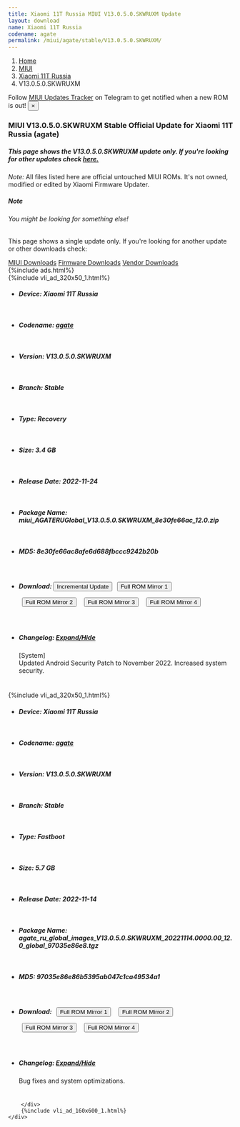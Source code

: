 ```yaml
---
title: Xiaomi 11T Russia MIUI V13.0.5.0.SKWRUXM Update
layout: download
name: Xiaomi 11T Russia
codename: agate
permalink: /miui/agate/stable/V13.0.5.0.SKWRUXM/
---
```

<nav aria-label="breadcrumb">
    <ol class="breadcrumb">
        <li class="breadcrumb-item"><a href="/">Home</a></li>
        <li class="breadcrumb-item"><a href="/miui/">MIUI</a></li>
        <li class="breadcrumb-item"><a href="/miui/agate/">Xiaomi 11T Russia</a></li>
        <li class="breadcrumb-item active" aria-current="page">V13.0.5.0.SKWRUXM</li>
    </ol>
</nav>
<div class="alert alert-primary alert-dismissible fade show" role="alert">
    Follow <a href="https://t.me/MIUIUpdatesTracker" class="alert-link">MIUI Updates Tracker</a> on Telegram to get
    notified when a new ROM is out!
    <button type="button" class="close" data-dismiss="alert" aria-label="Close">
        <span aria-hidden="true">&times;</span>
    </button>
</div>
<div class="col-12 mx-auto">
    <h3 class="title bg-light p-2 rounded">MIUI V13.0.5.0.SKWRUXM Stable Official Update for Xiaomi 11T Russia (agate)</h3>
    <h5>This page shows the V13.0.5.0.SKWRUXM update only. If you're looking for other updates check
        <a href="/miui/agate/">here.</a></h5>
    <p><i>Note: </i>All files listed here are official untouched MIUI ROMs.
        It's not owned, modified or edited by Xiaomi Firmware Updater.</p>
    <div class="card">
        <div class="card-body">
            <h5 class="card-title">Note</h5>
            <h6 class="card-subtitle mb-2 text-muted">You might be looking for something else!</h6>
            <p class="card-text">This page shows a single update only.
                If you're looking for another update or other downloads check:</p>
            <a href="/miui/" class="card-link">MIUI Downloads</a>
            <a href="/firmware/" class="card-link">Firmware Downloads</a>
            <a href="/vendor/" class="card-link">Vendor Downloads</a>
        </div>
    </div>
    {%include ads.html%}
    <div class="row justify-content-center">
        <div class="col-10" id="downloads">
                    <div class="card card-body">
            {%include vli_ad_320x50_1.html%}
            <ul class="list-unstyled">
                <li style="padding-bottom: 10px;">
                    <h5><b>Device: </b>Xiaomi 11T Russia</h5>
                </li>
                <li style="padding-bottom: 10px;">
                    <h5><b>Codename: </b> <a href="/miui/agate/" target="_blank">agate</a> </h5>
                </li>
                <li style="padding-bottom: 10px;">
                    <h5><b>Version: </b>V13.0.5.0.SKWRUXM</h5>
                </li>
                <li style="padding-bottom: 10px;">
                    <h5><b>Branch: </b>Stable</h5>
                </li>
                <li style="padding-bottom: 10px;">
                    <h5><b>Type: </b>Recovery</h5>
                </li>
                <li style="padding-bottom: 10px;">
                    <h5><b>Size: </b>3.4 GB</h5>
                </li>
                <li style="padding-bottom: 10px;">
                    <h5><b>Release Date: </b>2022-11-24</h5>
                </li>
                <li style="padding-bottom: 10px;">
                    <h5><b>Package Name: </b><span id="filename" class="text-dark">miui_AGATERUGlobal_V13.0.5.0.SKWRUXM_8e30fe66ac_12.0.zip</span></h5>
                </li>
                <li style="padding-bottom: 10px;">
                    <h5><b>MD5: </b><span id="md5" class="text-muted">8e30fe66ac8afe6d688fbccc9242b20b</span></h5>
                </li>
                <li style="padding-bottom: 10px;">
                    <h5><b>Download: </b><button type="button" id="incremental_download" class="btn btn-warning" onclick="window.open('https://bigota.d.miui.com/V13.0.5.0.SKWRUXM/miui-blockota-agate_ru_global-V13.0.4.0.SKWRUXM-V13.0.5.0.SKWRUXM-a967b8117a-12.0.zip', '_blank');"><i class="fa fa-download"></i> Incremental Update</button> <button type="button" id="download" class="btn btn-primary" style="margin: 7px;" onclick="window.open('https://bigota.d.miui.com/V13.0.5.0.SKWRUXM/miui_AGATERUGlobal_V13.0.5.0.SKWRUXM_8e30fe66ac_12.0.zip', '_blank');"><i class="fa fa-download"></i> Full ROM Mirror 1</button> <button type="button" id="download" class="btn btn-primary" style="margin: 7px;" onclick="window.open('https://ks3orig.bigota.d.miui.com/V13.0.5.0.SKWRUXM/miui_AGATERUGlobal_V13.0.5.0.SKWRUXM_8e30fe66ac_12.0.zip', '_blank');"><i class="fa fa-download"></i> Full ROM Mirror 2</button> <button type="button" id="download" class="btn btn-primary" style="margin: 7px;" onclick="window.open('https://airtel.bigota.d.miui.com/V13.0.5.0.SKWRUXM/miui_AGATERUGlobal_V13.0.5.0.SKWRUXM_8e30fe66ac_12.0.zip', '_blank');"><i class="fa fa-download"></i> Full ROM Mirror 3</button> <button type="button" id="download" class="btn btn-primary" style="margin: 7px;" onclick="window.open('https://hugeota.d.miui.com/V13.0.5.0.SKWRUXM/miui_AGATERUGlobal_V13.0.5.0.SKWRUXM_8e30fe66ac_12.0.zip', '_blank');"><i class="fa fa-download"></i> Full ROM Mirror 4</button></h5>
                </li>
                <li style="padding-bottom: 10px;">
                    <h5><b>Changelog: </b><a href="#agate_1_changelog" data-toggle="collapse" role="button"
                            aria-expanded="false" aria-controls="agate_1_changelog"> <i class="fa fa-arrow-down"
                                aria-hidden="true"></i> Expand/Hide</a></h5>
                    <div class="collapse" id="agate_1_changelog">
                        <p id="changelog_text">[System]<br>Updated Android Security Patch to November 2022. Increased system security.</p>
                    </div>
                </li>
            </ul>
        </div>
        <div class="card card-body">
            {%include vli_ad_320x50_1.html%}
            <ul class="list-unstyled">
                <li style="padding-bottom: 10px;">
                    <h5><b>Device: </b>Xiaomi 11T Russia</h5>
                </li>
                <li style="padding-bottom: 10px;">
                    <h5><b>Codename: </b> <a href="/miui/agate/" target="_blank">agate</a> </h5>
                </li>
                <li style="padding-bottom: 10px;">
                    <h5><b>Version: </b>V13.0.5.0.SKWRUXM</h5>
                </li>
                <li style="padding-bottom: 10px;">
                    <h5><b>Branch: </b>Stable</h5>
                </li>
                <li style="padding-bottom: 10px;">
                    <h5><b>Type: </b>Fastboot</h5>
                </li>
                <li style="padding-bottom: 10px;">
                    <h5><b>Size: </b>5.7 GB</h5>
                </li>
                <li style="padding-bottom: 10px;">
                    <h5><b>Release Date: </b>2022-11-14</h5>
                </li>
                <li style="padding-bottom: 10px;">
                    <h5><b>Package Name: </b><span id="filename" class="text-dark">agate_ru_global_images_V13.0.5.0.SKWRUXM_20221114.0000.00_12.0_global_97035e86e8.tgz</span></h5>
                </li>
                <li style="padding-bottom: 10px;">
                    <h5><b>MD5: </b><span id="md5" class="text-muted">97035e86e86b5395ab047c1ca49534a1</span></h5>
                </li>
                <li style="padding-bottom: 10px;">
                    <h5><b>Download: </b> <button type="button" id="download" class="btn btn-primary" style="margin: 7px;" onclick="window.open('https://bigota.d.miui.com/V13.0.5.0.SKWRUXM/agate_ru_global_images_V13.0.5.0.SKWRUXM_20221114.0000.00_12.0_global_97035e86e8.tgz', '_blank');"><i class="fa fa-download"></i> Full ROM Mirror 1</button> <button type="button" id="download" class="btn btn-primary" style="margin: 7px;" onclick="window.open('https://ks3orig.bigota.d.miui.com/V13.0.5.0.SKWRUXM/agate_ru_global_images_V13.0.5.0.SKWRUXM_20221114.0000.00_12.0_global_97035e86e8.tgz', '_blank');"><i class="fa fa-download"></i> Full ROM Mirror 2</button> <button type="button" id="download" class="btn btn-primary" style="margin: 7px;" onclick="window.open('https://airtel.bigota.d.miui.com/V13.0.5.0.SKWRUXM/agate_ru_global_images_V13.0.5.0.SKWRUXM_20221114.0000.00_12.0_global_97035e86e8.tgz', '_blank');"><i class="fa fa-download"></i> Full ROM Mirror 3</button> <button type="button" id="download" class="btn btn-primary" style="margin: 7px;" onclick="window.open('https://hugeota.d.miui.com/V13.0.5.0.SKWRUXM/agate_ru_global_images_V13.0.5.0.SKWRUXM_20221114.0000.00_12.0_global_97035e86e8.tgz', '_blank');"><i class="fa fa-download"></i> Full ROM Mirror 4</button></h5>
                </li>
                <li style="padding-bottom: 10px;">
                    <h5><b>Changelog: </b><a href="#agate_2_changelog" data-toggle="collapse" role="button"
                            aria-expanded="false" aria-controls="agate_2_changelog"> <i class="fa fa-arrow-down"
                                aria-hidden="true"></i> Expand/Hide</a></h5>
                    <div class="collapse" id="agate_2_changelog">
                        <p id="changelog_text">Bug fixes and system optimizations.</p>
                    </div>
                </li>
            </ul>
        </div>

        </div>
        {%include vli_ad_160x600_1.html%}
    </div>
</div>
